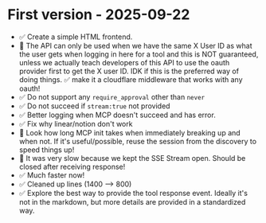 # First version - 2025-09-22

- ✅ Create a simple HTML frontend.
- 🤔 The API can only be used when we have the same X User ID as what the user gets when logging in here for a tool and this is NOT guaranteed, unless we actually teach developers of this API to use the oauth provider first to get the X user ID. IDK if this is the preferred way of doing things. ✅ make it a cloudflare middleware that works with any oauth!
- ✅ Do not support any `require_approval` other than `never`
- ✅ Do not succeed if `stream:true` not provided
- ✅ Better logging when MCP doesn't succeed and has error.
- ✅ Fix why linear/notion don't work
- 🤔 Look how long MCP init takes when immediately breaking up and when not. If it's useful/possible, reuse the session from the discovery to speed things up!
- 🤔 It was very slow because we kept the SSE Stream open. Should be closed after receiving response!
- ✅ Much faster now!
- ✅ Cleaned up lines (1400 --> 800)
- ✅ Explore the best way to provide the tool response event. Ideally it's not in the markdown, but more details are provided in a standardized way.

